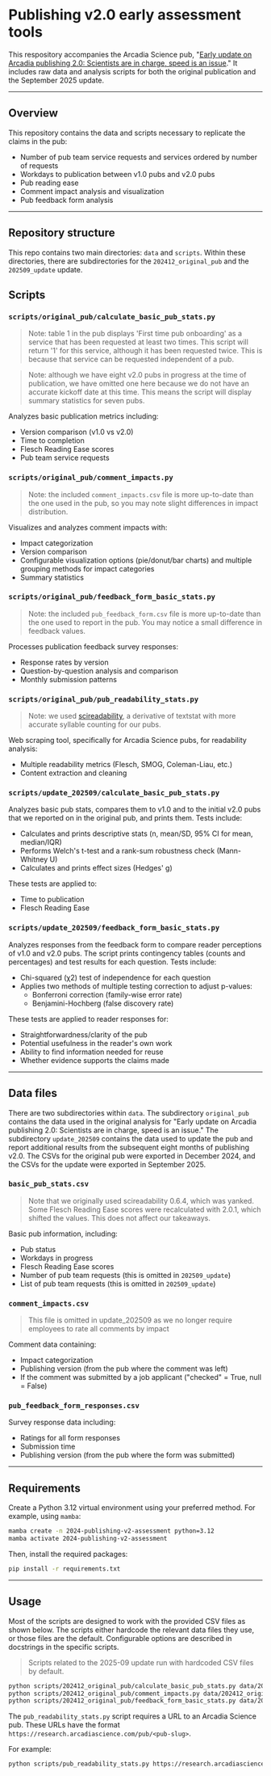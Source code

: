# Publishing v2.0 early assessment tools

This respository accompanies the Arcadia Science pub, "[Early update on Arcadia publishing 2.0: Scientists are in charge, speed is an issue](https://doi.org/10.57844/arcadia-2a89-51c1)."
It includes raw data and analysis scripts for both the original publication and the September 2025 update.

***

## Overview

This repository contains the data and scripts necessary to replicate the claims in the pub:

- Number of pub team service requests and services ordered by number of requests
- Workdays to publication between v1.0 pubs and v2.0 pubs
- Pub reading ease
- Comment impact analysis and visualization
- Pub feedback form analysis

***

## Repository structure
This repo contains two main directories: `data` and `scripts`. Within these directories, there are subdirectories for the
`202412_original_pub` and the `202509_update` update.

## Scripts

### `scripts/original_pub/calculate_basic_pub_stats.py`

> Note: table 1 in the pub displays 'First time pub onboarding' as a service that has been requested at least two times.
> This script will return '1' for this service, although it has been requested twice. This is because that service can be
> requested independent of a pub.

> Note: although we have eight v2.0 pubs in progress at the time of publication, we have omitted one here because we do not have an accurate kickoff date at this time. This means the script will display summary statistics for seven pubs.

Analyzes basic publication metrics including:
- Version comparison (v1.0 vs v2.0)
- Time to completion
- Flesch Reading Ease scores
- Pub team service requests

### `scripts/original_pub/comment_impacts.py`

> Note: the included `comment_impacts.csv` file is more up-to-date than the one used in the pub, so you may note slight differences in impact distribution.

Visualizes and analyzes comment impacts with:
- Impact categorization
- Version comparison
- Configurable visualization options (pie/donut/bar charts) and multiple grouping methods for impact categories
- Summary statistics

### `scripts/original_pub/feedback_form_basic_stats.py`

> Note: the included `pub_feedback_form.csv` file is more up-to-date than the one used to report in the pub. You may notice a small difference in feedback values.

Processes publication feedback survey responses:
- Response rates by version
- Question-by-question analysis and comparison
- Monthly submission patterns

### `scripts/original_pub/pub_readability_stats.py`

>Note: we used [scireadability](https://github.com/robert-roth/scireadability), a derivative of textstat with more accurate syllable counting for our pubs.

Web scraping tool, specifically for Arcadia Science pubs, for readability analysis:
- Multiple readability metrics (Flesch, SMOG, Coleman-Liau, etc.)
- Content extraction and cleaning

### `scripts/update_202509/calculate_basic_pub_stats.py`

Analyzes basic pub stats, compares them to v1.0 and to the initial v2.0 pubs that we reported on in the original pub, and prints them. Tests include:
- Calculates and prints descriptive stats (n, mean/SD, 95% CI for mean, median/IQR)
- Performs Welch's t-test and a rank-sum robustness check (Mann-Whitney U)
- Calculates and prints effect sizes (Hedges' g)

These tests are applied to:

- Time to publication
- Flesch Reading Ease

### `scripts/update_202509/feedback_form_basic_stats.py`
Analyzes responses from the feedback form to compare reader perceptions of v1.0 and v2.0 pubs. The script prints contingency tables (counts and percentages) and test results for each question. Tests include:

- Chi-squared (χ2) test of independence for each question
- Applies two methods of multiple testing correction to adjust p-values:
  - Bonferroni correction (family-wise error rate)
  - Benjamini-Hochberg (false discovery rate)

These tests are applied to reader responses for:
- Straightforwardness/clarity of the pub
- Potential usefulness in the reader's own work
- Ability to find information needed for reuse
- Whether evidence supports the claims made

***

## Data files

There are two subdirectories within `data`. The subdirectory `original_pub` contains the data
used in the original analysis for "Early update on Arcadia publishing 2.0: Scientists are in charge, speed is an issue." 
The subdirectory `update_202509` contains the data used to update the pub and report additional results from the subsequent eight
months of publishing v2.0. The CSVs for the original pub were exported in December 2024, and the CSVs for the update were exported in September 2025.

### `basic_pub_stats.csv`

> Note that we originally used scireadability 0.6.4, which was yanked. Some Flesch Reading Ease scores were recalculated with 
> 2.0.1, which shifted the values. This does not affect our takeaways.

Basic pub information, including:
- Pub status
- Workdays in progress
- Flesch Reading Ease scores
- Number of pub team requests (this is omitted in `202509_update`)
- List of pub team requests (this is omitted in `202509_update`)

### `comment_impacts.csv`
> This file is omitted in update_202509 as we no longer require employees to rate all comments by impact

Comment data containing:
- Impact categorization
- Publishing version (from the pub where the comment was left)
- If the comment was submitted by a job applicant ("checked" = True, null = False)

### `pub_feedback_form_responses.csv`

Survey response data including:
- Ratings for all form responses
- Submission time
- Publishing version (from the pub where the form was submitted)

***

## Requirements

Create a Python 3.12 virtual environment using your preferred method. For example, using `mamba`:

```sh
mamba create -n 2024-publishing-v2-assessment python=3.12
mamba activate 2024-publishing-v2-assessment
```

Then, install the required packages:

```sh
pip install -r requirements.txt
```

***

## Usage

Most of the scripts are designed to work with the provided CSV files as shown below. The scripts either hardcode the relevant data files they use, or those files are the default. Configurable options are described in docstrings in the specific scripts.

>Scripts related to the 2025-09 update run with hardcoded CSV files by default.

```sh
python scripts/202412_original_pub/calculate_basic_pub_stats.py data/202412_original_pub/basic_pub_stats.csv
python scripts/202412_original_pub/comment_impacts.py data/202412_original_pub/comment_impacts.csv
python scripts/202412_original_pub/feedback_form_basic_stats.py data/202412_original_pub/pub_feedback_form_responses.csv
```

The `pub_readability_stats.py` script requires a URL to an Arcadia Science pub. 
These URLs have the format `https://research.arcadiascience.com/pub/<pub-slug>`.

For example:

```sh
python scripts/pub_readability_stats.py https://research.arcadiascience.com/pub/method-circular-dna-id
```
